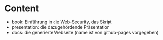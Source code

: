 # Content

- book: Einführung in die Web-Security, das Skript
- presentation: die dazugehördende Präsentation
- docs: die generierte Webseite (name ist von github-pages vorgegeben)
